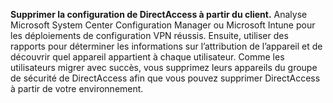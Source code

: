 **Supprimer la configuration de DirectAccess à partir du client.** Analyse Microsoft System Center Configuration Manager ou Microsoft Intune pour les déploiements de configuration VPN réussis. Ensuite, utiliser des rapports pour déterminer les informations sur l’attribution de l’appareil et de découvrir quel appareil appartient à chaque utilisateur. Comme les utilisateurs migrer avec succès, vous supprimez leurs appareils du groupe de sécurité de DirectAccess afin que vous pouvez supprimer DirectAccess à partir de votre environnement.
